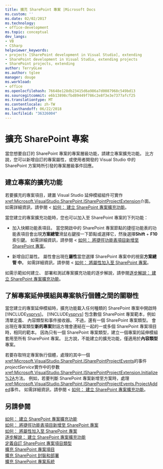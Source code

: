 ```yaml
---
title: 擴充 SharePoint 專案 |Microsoft Docs
ms.custom: ''
ms.date: 02/02/2017
ms.technology:
- office-development
ms.topic: conceptual
dev_langs:
- VB
- CSharp
helpviewer_keywords:
- projects [SharePoint development in Visual Studio], extending
- SharePoint development in Visual Studio, extending projects
- SharePoint projects, extending
author: TerryGLee
ms.author: tglee
manager: douge
ms.workload:
- office
ms.openlocfilehash: 76648e128db23415d6a986a7d0087968c549bd13
ms.sourcegitcommit: e6b13898cfbd89449f786c2e8f3e3e7377afcf25
ms.translationtype: MT
ms.contentlocale: zh-TW
ms.lasthandoff: 06/22/2018
ms.locfileid: "36326004"
---
```

# <a name="extend-sharepoint-projects"></a>擴充 SharePoint 專案
  當您想要自訂的 SharePoint 專案的專案層級功能，請建立專案擴充功能。 比方說，您可以新增自訂的專案屬性，或使用者開發的 Visual Studio 中的 SharePoint 方案時所引發的專案層級事件回應。  
  
## <a name="create-project-extensions"></a>建立專案的擴充功能
 若要擴充的專案項目，建置 Visual Studio 延伸模組組件可實作<xref:Microsoft.VisualStudio.SharePoint.ISharePointProjectExtension>介面。 如需詳細資訊，請參閱 <<c0> [ 如何： 建立 SharePoint 專案擴充功能](../sharepoint/how-to-create-a-sharepoint-project-extension.md)。  
  
 當您建立的專案擴充功能時，您也可以加入至 SharePoint 專案的下列功能：  
  
-   加入快顯功能表項目。 當您開啟中的 SharePoint 專案節點的捷徑功能表的功能表項目會出現**方案總管**滑鼠右鍵按一下節點或選擇它，然後選擇**Shift** + **F10**索引鍵。 如需詳細資訊，請參閱 <<c0> [ 如何： 將捷徑功能表項目新增至 SharePoint 專案](../sharepoint/how-to-add-a-shortcut-menu-item-to-sharepoint-projects.md)。  
  
-   新增自訂屬性。 屬性會出現在**屬性**當您選擇 SharePoint 專案中的視窗**方案總管 中**。 如需詳細資訊，請參閱 <<c0> [ 如何： 將屬性加入至 SharePoint 專案](../sharepoint/how-to-add-a-property-to-sharepoint-projects.md)。  
  
 如需示範如何建立、 部署和測試專案擴充功能的逐步解說，請參閱[逐步解說： 建立 SharePoint 專案擴充功能](../sharepoint/walkthrough-creating-a-sharepoint-project-extension.md)。  
  
## <a name="understand-the-relationship-between-project-extensions-and-project-instances"></a>了解專案延伸模組與專案執行個體之間的關聯性
 當您建立的專案延伸模組時，擴充功能載入任何種類的 SharePoint 專案中開啟時[!INCLUDE[vsprvs](../sharepoint/includes/vsprvs-md.md)]。 [!INCLUDE[vsprvs](../sharepoint/includes/vsprvs-md.md)] 包含數個 SharePoint 專案範本，例如清單定義、 內容類型和事件接收器。 不過，還有一個 SharePoint 專案類型。 會出現在專案類型**新的專案**對話方塊會連結在一起的一或多個 SharePoint 專案項目時，相同的範本。 因為只有一個 SharePoint 專案類型，建立一個專案的延伸模組套用至所有 SharePoint 專案。 比方說，不能建立的擴充功能，僅適用於**內容類型**專案。  
  
 若要存取特定專案執行個體，處理的其中一個<xref:Microsoft.VisualStudio.SharePoint.ISharePointProjectEvents>的事件*projectService*實作中的參數<xref:Microsoft.VisualStudio.SharePoint.ISharePointProjectExtension.Initialize%2A>方法。 例如，若要判斷 SharePoint 專案新增至方案時，處理<xref:Microsoft.VisualStudio.SharePoint.ISharePointProjectEvents.ProjectAdded>事件。 如需詳細資訊，請參閱 <<c0> [ 如何： 建立 SharePoint 專案擴充功能](../sharepoint/how-to-create-a-sharepoint-project-extension.md)。  
  
## <a name="see-also"></a>另請參閱
 [如何： 建立 SharePoint 專案擴充功能](../sharepoint/how-to-create-a-sharepoint-project-extension.md)   
 [如何： 將捷徑功能表項目新增至 SharePoint 專案](../sharepoint/how-to-add-a-shortcut-menu-item-to-sharepoint-projects.md)   
 [如何： 將屬性加入至 SharePoint 專案](../sharepoint/how-to-add-a-property-to-sharepoint-projects.md)   
 [逐步解說： 建立 SharePoint 專案擴充功能](../sharepoint/walkthrough-creating-a-sharepoint-project-extension.md)   
 [定義自訂 SharePoint 專案項目類型](../sharepoint/defining-custom-sharepoint-project-item-types.md)   
 [擴充 SharePoint 專案項目](../sharepoint/extending-sharepoint-project-items.md)   
 [擴充 SharePoint 封裝和部署](../sharepoint/extending-sharepoint-packaging-and-deployment.md)   
 [擴充 SharePoint 專案系統](../sharepoint/extending-the-sharepoint-project-system.md)  
  
  
